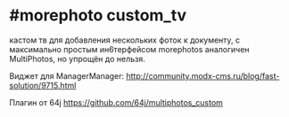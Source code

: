 #morephoto custom_tv
==================
кастом тв для добавления нескольких фоток к документу, с максимально простым ин6терфейсом
morephotos аналогичен MultiPhotos, но упрощён до нельзя. 

Виджет для ManagerManager: 
http://community.modx-cms.ru/blog/fast-solution/9715.html

Плагин от 64j
https://github.com/64j/multiphotos_custom

